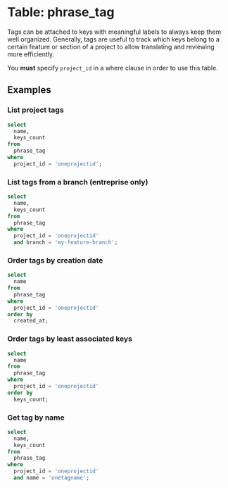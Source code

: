 # Table: phrase_tag

Tags can be attached to keys with meaningful labels to always keep them well organized. Generally, tags are useful to track which keys belong to a certain feature or section of a project to allow translating and reviewing more efficiently.

You **must** specify `project_id` in a where clause in order to use this table.

## Examples

### List project tags

```sql
select
  name,
  keys_count
from
  phrase_tag
where
  project_id = 'oneprojectid';
```

### List tags from a branch (entreprise only)

```sql
select
  name,
  keys_count
from
  phrase_tag
where
  project_id = 'oneprojectid'
  and branch = 'my-feature-branch';
```

### Order tags by creation date

```sql
select
  name
from
  phrase_tag
where
  project_id = 'oneprojectid'
order by
  created_at;
```

### Order tags by least associated keys

```sql
select
  name
from
  phrase_tag
where
  project_id = 'oneprojectid'
order by
  keys_count;
```

### Get tag by name

```sql
select
  name,
  keys_count
from
  phrase_tag
where
  project_id = 'oneprojectid'
  and name = 'onetagname';
```
